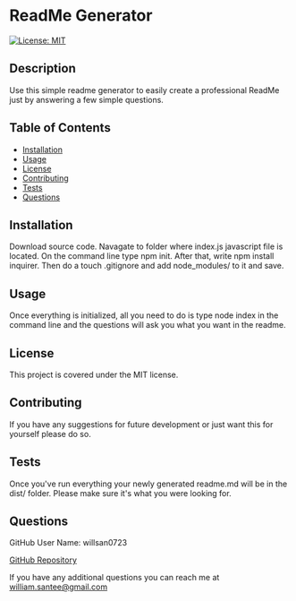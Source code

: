 # ReadMe Generator
  [![License: MIT](https://img.shields.io/badge/License-MIT-yellow.svg)](https://opensource.org/licenses/MIT)
  ## Description
  Use this simple readme generator to easily create a professional ReadMe just by answering a few simple questions.
  
  ## Table of Contents
  * [Installation](#installation)
  * [Usage](#usage)
  * [License](#license)
  * [Contributing](#contributing)
  * [Tests](#tests)
  * [Questions](#questions)
  
  ## Installation
  Download source code. Navagate to folder where index.js javascript file is located. On the command line type npm init. After that, write npm install inquirer. Then do a touch .gitignore and add node_modules/ to it and save.

  ## Usage
  Once everything is initialized, all you need to do is type node index in the command line and the questions will ask you what you want in the readme.

  ## License
  This project is covered under the MIT license.
  
  ## Contributing
  If you have any suggestions for future development or just want this for yourself please do so.

  ## Tests
  Once you've run everything your newly generated readme.md will be in the dist/ folder. Please make sure it's what you were looking for.
  
  ## Questions
  GitHub User Name: willsan0723

  [GitHub Repository](https://github.com/willsan0723/)

  If you have any additional questions you can reach me at william.santee@gmail.com

